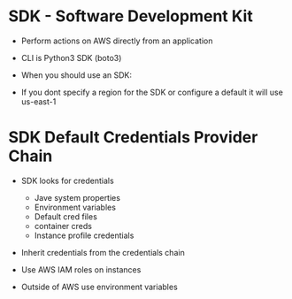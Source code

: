 # SDK - Software Development Kit

- Perform actions on AWS directly from an application
- CLI is Python3 SDK (boto3)

- When you should use an SDK:

- If you dont specify a region for the SDK or configure a default it will use us-east-1


# SDK Default Credentials Provider Chain

- SDK looks for credentials
	- Jave system properties
	- Environment variables
	- Default cred files
	- container creds
	- Instance profile credentials

- Inherit credentials from the credentials chain
- Use AWS IAM roles on instances
- Outside of AWS use environment variables